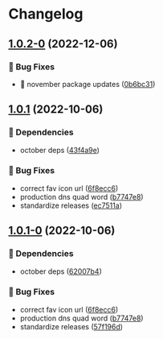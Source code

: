 # Changelog

## [1.0.2-0](https://github.com/agrc/health-facilities/compare/v1.0.1...v1.0.2-0) (2022-12-06)


### 🐛 Bug Fixes

* :evergreen_tree: november package updates ([0b6bc31](https://github.com/agrc/health-facilities/commit/0b6bc311127ebd1f459009e3eb5d7bb44e464da5))

## [1.0.1](https://github.com/agrc/health-facilities/compare/v1.0.0...v1.0.1) (2022-10-06)


### 🌲 Dependencies

* october deps ([43f4a9e](https://github.com/agrc/health-facilities/commit/43f4a9ed36e1f93963fe5d532e7db0168eef79e0))


### 🐛 Bug Fixes

* correct fav icon url ([6f8ecc6](https://github.com/agrc/health-facilities/commit/6f8ecc6e678d076ee00c06b9ea666e6b770b5ae4))
* production dns quad word ([b7747e8](https://github.com/agrc/health-facilities/commit/b7747e8a965a481461232dc4960af01592044a2f))
* standardize releases ([ec7511a](https://github.com/agrc/health-facilities/commit/ec7511af9671c48e16d3d3cd4e853dc83173112d))

## [1.0.1-0](https://github.com/agrc/health-facilities/compare/v1.0.0...v1.0.1-0) (2022-10-06)


### 🌲 Dependencies

* october deps ([62007b4](https://github.com/agrc/health-facilities/commit/62007b4d4d40253e1e4f70e188cc9c5dff39d874))


### 🐛 Bug Fixes

* correct fav icon url ([6f8ecc6](https://github.com/agrc/health-facilities/commit/6f8ecc6e678d076ee00c06b9ea666e6b770b5ae4))
* production dns quad word ([b7747e8](https://github.com/agrc/health-facilities/commit/b7747e8a965a481461232dc4960af01592044a2f))
* standardize releases ([57f196d](https://github.com/agrc/health-facilities/commit/57f196de9e44cd51c4b48ca443933a62ff8ef676))
